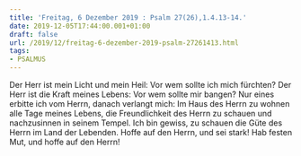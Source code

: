 ```yaml
---
title: 'Freitag, 6 Dezember 2019 : Psalm 27(26),1.4.13-14.'
date: 2019-12-05T17:44:00.001+01:00
draft: false
url: /2019/12/freitag-6-dezember-2019-psalm-27261413.html
tags: 
- PSALMUS
---
```


Der Herr ist mein Licht und mein Heil: Vor wem sollte ich mich fürchten? Der Herr ist die Kraft meines Lebens: Vor wem sollte mir bangen? Nur eines erbitte ich vom Herrn, danach verlangt mich: Im Haus des Herrn zu wohnen alle Tage meines Lebens, die Freundlichkeit des Herrn zu schauen und nachzusinnen in seinem Tempel. Ich bin gewiss, zu schauen die Güte des Herrn im Land der Lebenden. Hoffe auf den Herrn, und sei stark! Hab festen Mut, und hoffe auf den Herrn!